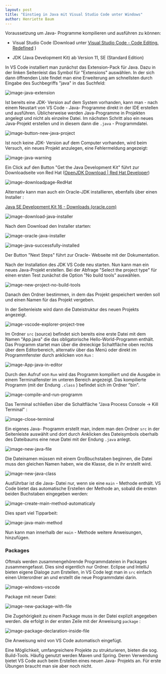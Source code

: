 ```yaml
---
layout: post
title: "Einstieg in Java mit Visual Studio Code unter Windows"
author: Henriette Baum
---
```


Voraussetzung um Java- Programme kompilieren und ausführen zu können:

- Visual Studio Code (Download unter [Visual Studio Code - Code Editing. Redefined](https://code.visualstudio.com/) )

- JDK (Java Development Kit) ab Version 11, SE (Standard Edition)

  

In VS Code installiert man zunächst das Extension-Pack für Java. Dazu in der linken Seitenleist das Symbol für "Extensions" auswählen. In der sich dann öffnenden Liste findet man eine Erweiterung am schnellsten durch Eingabe des Suchbegriffs "java" in das Suchfeld:

![image-java-extension](/assets/images/java-vscode-win/image-20210818233000265.png)

Ist bereits eine JDK- Version auf dem System vorhanden, kann man - nach einem Neustart von VS Code - Java- Programme direkt in der IDE erstellen und ausführen. Üblicherweise werden Java-Programme in Projekten angelegt und nicht als einzelne Datei.  Im nächsten Schritt also ein neues Java-Projekt erstellen und in diesem dann die `.java` - Programmdatei.



![image-button-new-java-project](/assets/images/java-vscode-win/image-20210819002851988.png)

Ist noch keine JDK- Version auf dem Computer vorhanden, wird beim Versuch, ein neues Projekt anzulegen, eine Fehlermeldung angezeigt:

![image-java-warning](/assets/images/java-vscode-win/image-20210819003143243.png)

Ein Click auf den Button "Get the Java Development Kit" führt zur Downloadseite von Red Hat ([OpenJDK Download | Red Hat Developer](https://developers.redhat.com/products/openjdk/download?sc_cid=701f2000000RWTnAAO))

![image-downloadpage-RedHat](/assets/images/java-vscode-win/image-20210819004026817.png)

Alternativ kann man auch ein Oracle-JDK installieren, ebenfalls über einen Installer :

[Java SE Development Kit 16 - Downloads (oracle.com)](https://www.oracle.com/java/technologies/javase-jdk16-downloads.html)

![image-download-java-installer](/assets/images/java-vscode-win/image-20210819000731235.png)

Nach dem Download den Installer starten:

![image-oracle-java-installer](/assets/images/java-vscode-win/image-20210819004507636.png)



![image-java-successfully-installed](/assets/images/java-vscode-win/image-20210819004629918.png)

Der Button "Next Steps" führt zur Oracle- Webseite mit der  Dokumentation.

Nach der Installation des JDK VS Code neu starten. Nun kann man ein neues Java-Projekt erstellen. Bei der Abfrage "Select the project type"  für einen ersten Test zunächst die Option "No build tools" auswählen.

![image-new-project-no-build-tools](/assets/images/java-vscode-win/image-20210819005727121.png)

Danach den Ordner bestimmen, in dem das Projekt gespeichert werden soll und einen Namen für das Projekt vergeben.

In der Seitenleiste wird dann die Dateistruktur des neuen Projekts angezeigt.

![image-vscode-explorer-project-tree](/assets/images/java-vscode-win/image-20210819010233424.png)

Im Ordner `src` (source) befindet sich bereits eine erste Datei mit dem Namen "App.java" die das obligatorische Hello-World-Programm enthält. Das Programm startet man über die dreieckige Schaltfläche oben rechts über dem Editorbereich, alternativ über das Menü oder direkt im Programmfenster durch anklicken von `Run` : 

![image-App-java-in-editor](/assets/images/java-vscode-win/image-20210819011237162.png)

Durch den Aufruf von `Run` wird das Programm kompiliert und die Ausgabe in einem Terminalfenster im unteren Bereich angezeigt. Das kompilierte Programm (mit der Endung `.class` ) befindet sich im Ordner "bin".

![image-compile-and-run-programm](/assets/images/java-vscode-win/image-20210819011914459.png)

Das Terminal schließen über die Schaltfläche "Java Process Console -> Kill Terminal" :

![image-close-terminal](/assets/images/java-vscode-win/image-20210819015516678.png)



Ein eigenes Java- Programm erstellt man, indem man den Ordner `src` in der Seitenleiste auswählt und dort durch Anklicken des Dateisymbols oberhalb des Dateibaums eine neue Datei mit der Endung `.java` anlegt.



![image-new-java-file](/assets/images/java-vscode-win/image-20210819020040944.png)

Die Dateinamen müssen mit einem Großbuchstaben beginnen, die Datei muss den gleichen Namen haben, wie die   Klasse, die in ihr erstellt wird.

![image-new-java-class](/assets/images/java-vscode-win/image-20210819020721358.png)

Ausführbar ist die Java- Datei nur, wenn sie eine `main` - Methode enthält. VS Code bietet das automatische Erstellen der Methode an, sobald die ersten beiden Buchstaben eingegeben werden:

![image-create-main-method-automaticaly](/assets/images/java-vscode-win/image-20210819021234346.png)

Dies spart viel Tipparbeit:

![image-java-main-method](/assets/images/java-vscode-win/image-20210819021413857.png)

Nun kann man innerhalb der `main` - Methode weitere Anweisungen, hinzufügen. 

### Packages

Oftmals werden zusammengehörende Programmdateien in Packages zusammengefasst. Dies sind eigentlich nur Ordner. Eclipse und IntelliJ bieten eigene Dialoge zum Erstellen, in VS Code legt man in `src` einfach einen Unterordner an und erstellt die neue Programmdatei darin. 

![image-windows-vscode](/assets/images/java-vscode-win/image-20210819022936309.png) 

Package mit neuer Datei:

![image-new-package-with-file](/assets/images/java-vscode-win/image-20210819022712510.png) 

Die Zugehörigkeit zu einem Package muss in der Datei explizit angegeben werden. die erfolgt in der ersten Zeile mit der Anweisung `package` :

![image-package-declaration-inside-file](/assets/images/java-vscode-win/image-20210819023405763.png)

Die Anweisung wird von VS Code automatisch eingefügt. 

Eine Möglichkeit, umfangreichere Projekte zu strukturieren, bieten die sog. Build-Tools. Häufig genutzt werden Maven und Spring.  Deren Verwendung bietet VS Code auch beim Erstellen eines neuen Java- Projekts an. Für erste Übungen braucht man sie aber noch nicht.